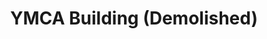 ---
events:
- audio_id: sa-rwb-016
  building: YMCA Building (Demolished)
  categories: ymca-building-(demolished)
  description: Students formed NC State's first African American Cultural Center,
    which was originally located in the YMCA building (the building was later replaced
    by Kamphoefner Hall).
  event_decade: '1970'
  event_id: '78'
  excerpt: Students formed NC State's first African American Cultural Center, which
    was originally located in the YMCA building (the building was later replaced by
    Kamphoefner Hall).
  image id (orig): '0004020'
  image_caption: Entrance to YMCA Building, North Carolina State College; a gift from
    John D. Rockefeller covered half the cost of construction.
  image_id: '0004020'
  image_link: https://d.lib.ncsu.edu/collections/catalog/0004020
  redirect_from: /events/22/index.html
  start_date: 01/01/1970
  title: First African American Cultural Center Formed
  year: '1970'
lat: '35.784625'
layout: post
lng: '-78.66561'
order: 6
permalink: places/ymca-building-demolished/
place: ymca-building-demolished
title: YMCA Building (Demolished)

---